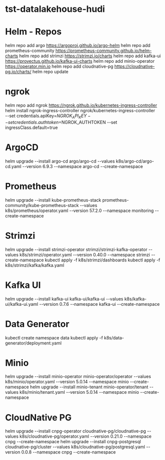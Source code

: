 # tst-datalakehouse-hudi


# Helm - Repos
helm repo add argo https://argoproj.github.io/argo-helm
helm repo add prometheus-community https://prometheus-community.github.io/helm-charts
helm repo add strimzi https://strimzi.io/charts
helm repo add kafka-ui https://provectus.github.io/kafka-ui-charts
helm repo add minio-operator https://operator.min.io
helm repo add cloudnative-pg https://cloudnative-pg.io/charts/
helm repo update

# ngrok
helm repo add ngrok https://ngrok.github.io/kubernetes-ingress-controller
helm install ngrok-ingress-controller ngrok/kubernetes-ingress-controller \
   --set credentials.apiKey=$NGROK_API_KEY 
   --set credentials.authtoken=$NGROK_AUTHTOKEN
   --set ingressClass.default=true

# ArgoCD
helm upgrade --install argo-cd argo/argo-cd --values k8s/argo-cd/argo-cd.yaml --version 6.9.3 --namespace argo-cd --create-namespace

# Prometheus
helm upgrade --install kube-prometheus-stack prometheus-community/kube-prometheus-stack --values k8s/prometheus/operator.yaml --version 57.2.0 --namespace monitoring --create-namespace

# Strimzi
helm upgrade --install strimzi-operator strimzi/strimzi-kafka-operator --values k8s/strimzi/operator.yaml --version 0.40.0 --namespace strimzi --create-namespace
kubectl apply -f k8s/strimzi/dashboards
kubectl apply -f k8s/strimzi/kafka/kafka.yaml

# Kafka UI
helm upgrade --install kafka-ui kafka-ui/kafka-ui --values k8s/kafka-ui/kafka-ui.yaml --version 0.7.6 --namespace kafka-ui --create-namespace

# Data Generator
kubectl create namespace data
kubectl apply -f k8s/data-generator/deployment.yaml

# Minio
helm upgrade --install minio-operator minio-operator/operator --values k8s/minio/operator.yaml --version 5.0.14 --namespace minio --create-namespace
helm upgrade --install minio-tenant minio-operator/tenant --values k8s/minio/tenant.yaml --version 5.0.14 --namespace minio --create-namespace

# CloudNative PG
helm upgrade --install cnpg-operator  cloudnative-pg/cloudnative-pg --values k8s/cloudnative-pg/operator.yaml --version 0.21.0 --namespace cnpg --create-namespace
helm upgrade --install cnpg-postgresql  cloudnative-pg/cluster --values k8s/cloudnative-pg/postgresql.yaml --version 0.0.8 --namespace cnpg --create-namespace

